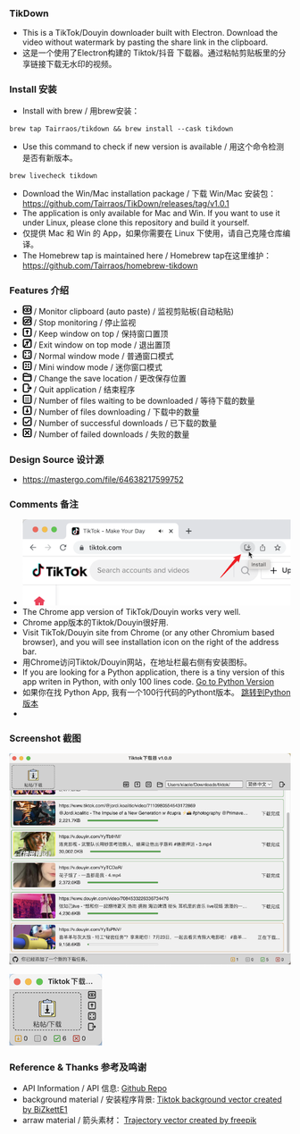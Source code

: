 ### TikDown
- This is a TikTok/Douyin downloader built with Electron. Download the video without watermark by pasting the share link in the clipboard.
- 这是一个使用了Electron构建的 Tiktok/抖音 下载器。通过粘帖剪贴板里的分享链接下载无水印的视频。


### Install 安装
- Install with brew / 用brew安装：
```
brew tap Tairraos/tikdown && brew install --cask tikdown
```
- Use this command to check if new version is available / 用这个命令检测是否有新版本。
```
brew livecheck tikdown
```
- Download the Win/Mac installation package / 下载 Win/Mac 安装包：  
https://github.com/Tairraos/TikDown/releases/tag/v1.0.1
- The application is only available for Mac and Win. If you want to use it under Linux, please clone this repository and build it yourself.
- 仅提供 Mac 和 Win 的 App，如果你需要在 Linux 下使用，请自己克隆仓库编译。
- The Homebrew tap is maintained here / Homebrew tap在这里维护：   
https://github.com/Tairraos/homebrew-tikdown

### Features 介绍
- ![watch](resource/watch.png) / Monitor clipboard (auto paste) / 监视剪贴板(自动粘贴)
- ![stopwatch](resource/stopwatch.png) / Stop monitoring / 停止监视
- ![keeptop](resource/keeptop.png) / Keep window on top / 保持窗口置顶
- ![quittop](resource/quittop.png) / Exit window on top mode / 退出置顶
- ![maximize](resource/maximize.png) / Normal window mode / 普通窗口模式
- ![minimize](resource/minimize.png) / Mini window mode / 迷你窗口模式
- ![folder](resource/folder.png) / Change the save location / 更改保存位置
- ![exit](resource/exit.png) / Quit application / 结束程序
- ![waiting](resource/waiting.png) / Number of files waiting to be downloaded / 等待下载的数量
- ![downloading](resource/downloading.png) / Number of files downloading / 下载中的数量
- ![downloaded](resource/downloaded.png) / Number of successful downloads / 已下载的数量
- ![failed](resource/failed.png) / Number of failed downloads / 失败的数量


### Design Source 设计源
- https://mastergo.com/file/64638217599752


### Comments 备注
- ![Install Chrome App](resource/install%20chrome%20app.png)
- The Chrome app version of TikTok/Douyin works very well. 
- Chrome app版本的Tiktok/Douyin很好用.
- Visit TikTok/Douyin site from Chrome (or any other Chromium based browser), and you will see installation icon on the right of the address bar. 
- 用Chrome访问Tiktok/Douyin网站，在地址栏最右侧有安装图标。
- If you are looking for a Python application, there is a tiny version of this app writen in Python, with only 100 lines code. [Go to Python Version](https://github.com/Tairraos/tiktok-downloader.py)
- 如果你在找 Python App, 我有一个100行代码的Pythont版本。 [跳转到Python版本](https://github.com/Tairraos/tiktok-downloader.py)
- 

### Screenshot 截图
![Normal UI 普通界面](resource/UI.png)

![Mini UI 迷你界面](resource/MiniUI.png)


### Reference & Thanks 参考及鸣谢
- API Information / API 信息: [Github Repo](https://github.com/Evil0ctal/Douyin_TikTok_Download_API)
- background material / 安装程序背景: [Tiktok background vector created by BiZkettE1](https://www.freepik.com/vectors/tiktok-background)
- arraw material / 箭头素材： [Trajectory vector created by freepik](https://www.freepik.com/vectors/trajectory)
